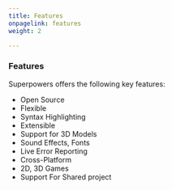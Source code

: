```yaml
---
title: Features
onpagelink: features
weight: 2

---
```


### **Features**

Superpowers offers the following key features:

*   Open Source
*   Flexible
*   Syntax Highlighting
*   Extensible
*   Support for 3D Models
*   Sound Effects, Fonts
*   Live Error Reporting
*   Cross-Platform
*   2D, 3D Games
*   Support For Shared project

 
